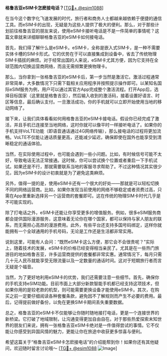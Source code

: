 **格鲁吉亚eSIM卡怎麽接电话？**[[TG💪+ @esim1088](https://t.me/s/esim1088)]

在当今这个数字化飞速发展的时代，旅行者和商务人士都越来越依赖于便捷的通信工具。而eSIM卡的出现，无疑是为这些人提供了极大的便利。那么，对于那些计划前往格鲁吉亚的朋友来说，使用eSIM卡接听电话是不是一件简单的事情呢？这篇文章就来详细聊聊格鲁吉亚的eSIM卡如何接电话。

首先，我们得了解什么是eSIM卡。eSIM卡，全称是嵌入式SIM卡，是一种不需要实体卡槽的SIM卡形式。它的优势在于可以直接集成到设备中，省去了传统物理SIM卡插拔的麻烦。对于经常出国的人来说，eSIM卡尤其方便，因为它支持在全球范围内切换运营商网络，而且无需频繁更换物理卡。

那么，当你拿到一张格鲁吉亚的eSIM卡后，第一步当然是激活它。激活过程通常非常简单，大多数情况下只需下载相关应用程序并按照提示操作即可。以某知名国际eSIM服务为例，用户可以通过其官方App完成整个激活流程。打开App后，选择目标国家（这里就是格鲁吉亚），然后输入收到的激活码，接着设置好语言、时区等信息，最后确认支付。一旦激活成功，你的手机就可以立即开始使用当地的移动网络了。

接下来，让我们具体看看如何用格鲁吉亚的eSIM卡接电话。假设你已经完成了激活，并且手机已连接至当地网络，这时你就可以像平时一样接听电话了。如果你的手机支持VoLTE功能（即语音通话通过4G网络传输），那么接电话的过程将更加流畅。VoLTE不仅能让通话质量更高，还能减少延迟，确保即使在国外也能享受到清晰稳定的通话体验。

当然，在实际使用过程中，也可能会遇到一些小问题。比如，有时候信号可能不太好，导致电话无法正常接通。这时候，你可以尝试换个位置或者重启一下手机试试。如果还是不行，那就需要联系当地的客服寻求帮助了。不过这种情况其实很少见，因为eSIM卡的设计初衷就是为了避免这类麻烦。

另外，值得一提的是，使用eSIM卡还有一个很大的好处——那就是可以轻松切换不同的网络运营商。比如，如果你发现当前使用的网络不够稳定或者资费过高，只需在App里重新选择另一个运营商的套餐即可。这在传统的物理SIM卡时代几乎是不可能实现的。

除了打电话之外，eSIM卡还能让你享受更多的增值服务。例如，很多eSIM服务商都会提供国际漫游服务，这意味着无论你在哪个国家，都可以保持与家人朋友的联系，而无需担心高昂的漫游费用。此外，有些平台还支持多国号码绑定，这样你就能拥有一个全球通用的手机号码，无论是工作还是生活都非常实用。

说到这里，可能有人会问：“既然eSIM卡这么方便，那它会不会很贵呢？”实际上，随着技术的发展，eSIM卡的价格已经变得相当亲民了。尤其是在一些热门旅游目的地如格鲁吉亚，许多运营商提供的套餐都非常实惠。通常情况下，每月只需几十元人民币就能享受无限流量以及一定数量的通话时间。这对于短期旅行者而言无疑是个福音。

当然，为了更好地利用eSIM卡的优势，我们还需要注意一些细节。首先，确保你的手机支持eSIM功能。目前市面上大部分新款智能手机都已经支持这项技术，但如果你用的是较老款的机型，则可能需要更换设备才能使用eSIM卡。其次，在购买之前一定要仔细阅读各种套餐条款，避免因不了解规则而产生不必要的费用。最后，记得提前做好备份，以免在更换SIM卡期间丢失重要数据。

总之，格鲁吉亚的eSIM卡不仅能够让你随时随地接打电话，更是一个连接世界的新桥梁。它打破了地域限制，让沟通变得更加自由自在。对于那些热爱探索未知世界的朋友们来说，拥有一张格鲁吉亚eSIM卡绝对是一件值得尝试的事情。它不仅能让你感受到异国风情的魅力，更能让你在旅途中收获更多惊喜与便利。

希望这篇关于“格鲁吉亚eSIM卡怎麽接电话”的介绍能帮到你！如果你还有其他疑问，欢迎随时留言讨论哦～ [[TG💪+ @esim1088](https://t.me/s/esim1088) ![Image](https://i.postimg.cc/4NQfJmqS/Snipaste-2025-05-13-00-14-12.png)]
